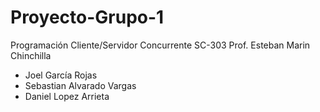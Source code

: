 # **Proyecto-Grupo-1**

Programación Cliente/Servidor Concurrente SC-303
Prof. Esteban Marin Chinchilla


- Joel García Rojas
- Sebastian Alvarado Vargas
- Daniel Lopez Arrieta
